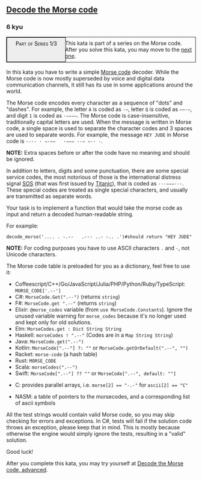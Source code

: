 <h2><a href=https://www.codewars.com/kata/54b724efac3d5402db00065e/train/python target="_blank">Decode the Morse code </a></h2><h3>6 kyu</h3><div style="border:1px solid;position:relative;padding:1ex 1ex 1ex 11.1em;"><div style="position:absolute;left:0;top:0;bottom:0; width:10em; padding:1ex;text-align:center;border:1px solid;margin:0 1ex 0 0;color:#000;background-color:#eee;font-variant:small-caps">Part of Series 1/3</div><div>This kata is part of a series on the Morse code. After you solve this kata, you may move to the <a href="/kata/decode-the-morse-code-advanced" data-turbolinks="false" target="_blank">next one</a>.</div></div><br>In this kata you have to write a simple <a href="https://en.wikipedia.org/wiki/Morse_code" data-turbolinks="false" target="_blank">Morse code</a> decoder. While the Morse code is now mostly superseded by voice and digital data communication channels, it still has its use in some applications around the world.<p>The Morse code encodes every character as a sequence of "dots" and "dashes". For example, the letter <code>A</code> is coded as <code>·−</code>, letter <code>Q</code> is coded as <code>−−·−</code>, and digit <code>1</code> is coded as <code>·−−−−</code>. The Morse code is case-insensitive, traditionally capital letters are used. When the message is written in Morse code, a single space is used to separate the character codes and 3 spaces are used to separate words. For example, the message <code>HEY JUDE</code> in Morse code is <code>···· · −·−− &nbsp; ·−−− ··− −·· ·</code>.</p><p><strong>NOTE:</strong> Extra spaces before or after the code have no meaning and should be ignored.</p><p>In addition to letters, digits and some punctuation, there are some special service codes, the most notorious of those is the international distress signal <a href="https://en.wikipedia.org/wiki/SOS" data-turbolinks="false" target="_blank">SOS</a> (that was first issued by <a href="https://en.wikipedia.org/wiki/RMS_Titanic" data-turbolinks="false" target="_blank">Titanic</a>), that is coded as <code>···−−−···</code>. These special codes are treated as single special characters, and usually are transmitted as separate words.</p><p>Your task is to implement a function that would take the morse code as input and return a decoded human-readable string.</p><p>For example:</p><pre style="display: none;"><code class="language-coffeescript"><span class="cm-variable">decodeMorse</span><span class="cm-punctuation">(</span><span class="cm-string">'.... . -.--   .--- ..- -.. .'</span><span class="cm-punctuation">)</span><span class="cm-string-2">//</span><span class="cm-variable">should</span> <span class="cm-keyword">return</span> <span class="cm-string">"HEY JUDE"</span></code></pre><pre style="display: none;"><code class="language-cpp"><span class="cm-variable">decodeMorse</span>(<span class="cm-string">'.... . -.--   .--- ..- -.. .'</span>)<span class="cm-comment">//should return "HEY JUDE"</span></code></pre><pre style="display: none;"><code class="language-csharp"><span class="cm-variable">MorseCodeDecoder</span>.<span class="cm-variable">Decode</span>(<span class="cm-string">".... . -.--   .--- ..- -.. ."</span>)<span class="cm-comment">//should return "HEY JUDE"</span></code></pre><pre style="display: none;"><code class="language-fsharp"><span class="cm-variable">decodeMorse</span> <span class="cm-string">".... . -.--   .--- ..- -.. ."</span><span class="cm-comment">// should return "HEY JUDE"</span></code></pre><pre style="display: none;"><code class="language-elixir"><span class="cm-tag">MorseCode</span><span class="cm-operator">.</span><span class="cm-property">decode</span>(<span class="cm-string">'.... . -.--   .--- ..- -.. .'</span>)<span class="cm-comment">#=&gt; "HEY JUDE"</span></code></pre><pre style="display: none;"><code class="language-elm"><span class="cm-variable-2">MorseCode</span><span class="cm-keyword">.</span><span class="cm-variable">decode</span> <span class="cm-string">".... . -.--   .--- ..- -.. ."</span><span class="cm-comment">--should return "HEY JUDE"</span></code></pre><pre style="display: none;"><code class="language-go"><span class="cm-variable">DecodeMorse</span>(<span class="cm-string">".... . -.--   .--- ..- -.. ."</span>)<span class="cm-comment">// should return "HEY JUDE"</span></code></pre><pre style="display: none;"><code class="language-haskell"><span class="cm-variable">decodeMorse</span> <span class="cm-string">".... . -.--   .--- ..- -.. ."</span><span class="cm-comment">--should return "HEY JUDE"</span></code></pre><pre style="display: none;"><code class="language-java"><span class="cm-variable">MorseCodeDecoder</span>.<span class="cm-variable">decode</span>(<span class="cm-string">".... . -.--   .--- ..- -.. ."</span>)<span class="cm-comment">//should return "HEY JUDE"</span></code></pre><pre style="display: none;"><code class="language-javascript"><span class="cm-variable">decodeMorse</span>(<span class="cm-string">'.... . -.--   .--- ..- -.. .'</span>)<span class="cm-comment">//should return "HEY JUDE"</span></code></pre><pre style="display: none;"><code class="language-kotlin"><span class="cm-variable">decodeMorse</span>(<span class="cm-string">'.... . -.--   .--- ..- -.. .'</span>)<span class="cm-comment">//should return "HEY JUDE"</span></code></pre><pre style="display: none;"><code class="language-php"><span class="cm-variable">decode_morse</span>(<span class="cm-string">'.... . -.--   .--- ..- -.. .'</span>)<span class="cm-comment">//should return "HEY JUDE"</span></code></pre><pre><code class="language-python"><span class="cm-variable">decode_morse</span>(<span class="cm-string">'.... . -.--   .--- ..- -.. .'</span>)<span class="cm-comment">#should return "HEY JUDE"</span></code></pre><pre style="display: none;"><code class="language-racket"><span class="cm-bracket">(</span><span class="cm-variable">decode-morse</span> <span class="cm-string">"</span><span class="cm-string">.... . -.--   .--- ..- -.. ."</span><span class="cm-bracket">)</span><span class="cm-comment">; should return "HEY JUDE"</span></code></pre><pre style="display: none;"><code class="language-ruby"><span class="cm-variable">decodeMorse</span>(<span class="cm-string">'.... . -.--   .--- ..- -.. .'</span>)<span class="cm-comment">#should return "HEY JUDE"</span></code></pre><pre style="display: none;"><code class="language-swift"><span class="cm-variable">decodeMorse</span><span class="cm-punctuation">(</span><span class="cm-string">'.... . -.--   .--- ..- -.. .'</span><span class="cm-punctuation">)</span><span class="cm-comment">//should return "HEY JUDE"</span></code></pre><pre style="display: none;"><code class="language-typescript"><span class="cm-variable">decodeMorse</span>(<span class="cm-string">'.... . -.--   .--- ..- -.. .'</span>)<span class="cm-comment">//should return "HEY JUDE"</span></code></pre><pre style="display: none;"><code class="language-rust"><span class="cm-variable">decode_morse</span>(<span class="cm-string">"</span><span class="cm-string">.... . -.--   .--- ..- -.. .</span><span class="cm-string">"</span>)<span class="cm-comment">//should return "HEY JUDE"</span></code></pre><pre style="display: none;"><code class="language-scala"><span class="cm-variable">MorseDecoder</span>.<span class="cm-variable">decode</span>(<span class="cm-string">".... . -.--   .--- ..- -.. ."</span>)<span class="cm-comment">//should return "HEY JUDE"</span></code></pre><pre style="display: none;"><code class="language-c"><span class="cm-variable">decode_morse</span>(<span class="cm-string">".... . -.--   .--- ..- -.. ."</span>)<span class="cm-comment">// should return "HEY JUDE"</span></code></pre><pre style="display: none;"><code class="language-julia"><span class="cm-variable">decodemorse</span>(<span class="cm-string">".... . -.--   .--- ..- -.. .</span><span class="cm-string">"</span>)<span class="cm-comment"># should return "HEY JUDE"</span></code></pre><pre style="display: none;"><code class="language-NASM">a call to decode_morse with RDI set to the address of ".... . -.--   .--- ..- -.. ."should fill the buffer pointed to by RDI with db 'HEY JUDE',0</code></pre><p><strong>NOTE:</strong> For coding purposes you have to use ASCII characters <code>.</code> and <code>-</code>, not Unicode characters.</p><p>The Morse code table is preloaded for you as a dictionary, feel free to use it:</p><ul><li>Coffeescript/C++/Go/JavaScript/Julia/PHP/Python/Ruby/TypeScript: <code>MORSE_CODE['.--']</code></li><li>C#: <code>MorseCode.Get(".--")</code> (returns <code>string</code>)</li><li>F#: <code>MorseCode.get ".--"</code> (returns <code>string</code>)</li><li>Elixir: <code>@morse_codes</code> variable (from <code>use MorseCode.Constants</code>). Ignore the unused variable warning for <code>morse_codes</code> because it's no longer used and kept only for old solutions.</li><li>Elm: <code>MorseCodes.get : Dict String String</code></li><li>Haskell: <code>morseCodes ! ".--"</code> (Codes are in a <code>Map String String</code>)</li><li>Java: <code>MorseCode.get(".--")</code></li><li>Kotlin: <code>MorseCode[".--"] ?: ""</code> or <code>MorseCode.getOrDefault(".--", "")</code></li><li>Racket: <code>morse-code</code> (a hash table)</li><li>Rust: <code>MORSE_CODE</code></li><li>Scala: <code>morseCodes(".--")</code></li><li>Swift: <code>MorseCode[".--"] ?? ""</code> or <code>MorseCode[".--", default: ""]</code></li></ul><ul><li>C: provides parallel arrays, i.e. <code>morse[2] == "-.-"</code> for <code>ascii[2] == "C"</code></li></ul><ul><li>NASM: a table of pointers to the morsecodes, and a corresponding list of ascii symbols</li></ul><p>All the test strings would contain valid Morse code, so you may skip checking for errors and exceptions. In C#, tests will fail if the solution code throws an exception, please keep that in mind. This is mostly because otherwise the engine would simply ignore the tests, resulting in a "valid" solution.</p><p>Good luck!</p><p>After you complete this kata, you may try yourself at <a href="http://www.codewars.com/kata/decode-the-morse-code-advanced" data-turbolinks="false" target="_blank">Decode the Morse code, advanced</a>.</p>